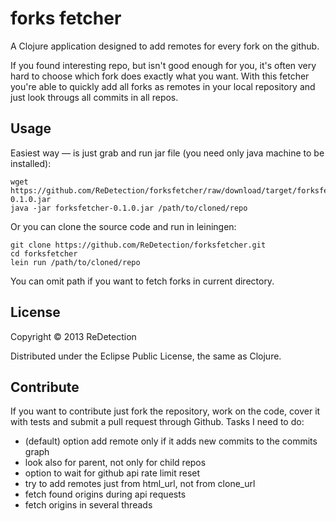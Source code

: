 # forks fetcher

A Clojure application designed to add remotes for every fork on the github.

If you found interesting repo, but isn't good enough for you, it's often very hard to choose which fork does exactly what you want. With this fetcher you're able to quickly add all forks as remotes in your local repository and just look througs all commits in all repos.

## Usage
Easiest way — is just grab and run jar file (you need only java machine to be installed):

```
wget https://github.com/ReDetection/forksfetcher/raw/download/target/forksfetcher-0.1.0.jar
java -jar forksfetcher-0.1.0.jar /path/to/cloned/repo
```

Or you can clone the source code and run in leiningen:

```
git clone https://github.com/ReDetection/forksfetcher.git
cd forksfetcher
lein run /path/to/cloned/repo
```

You can omit path if you want to fetch forks in current directory.

## License

Copyright © 2013 ReDetection

Distributed under the Eclipse Public License, the same as Clojure.

## Contribute

If you want to contribute just fork the repository, work on the code, cover it with tests and submit a pull request through Github. Tasks I need to do:

* (default) option add remote only if it adds new commits to the commits graph
* look also for parent, not only for child repos
* option to wait for github api rate limit reset
* try to add remotes just from html_url, not from clone_url
* fetch found origins during api requests
* fetch origins in several threads
